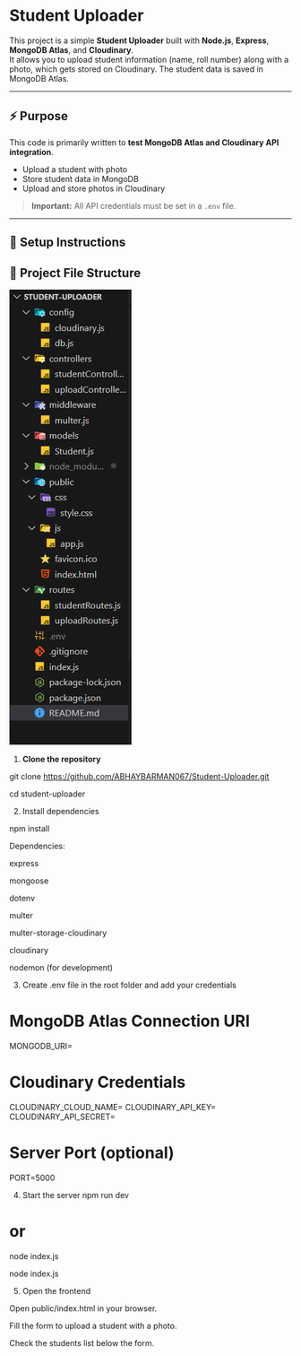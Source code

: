 # Student Uploader

This project is a simple **Student Uploader** built with **Node.js**, **Express**, **MongoDB Atlas**, and **Cloudinary**.  
It allows you to upload student information (name, roll number) along with a photo, which gets stored on Cloudinary. The student data is saved in MongoDB Atlas.

---

## ⚡ Purpose

This code is primarily written to **test MongoDB Atlas and Cloudinary API integration**.  

- Upload a student with photo  
- Store student data in MongoDB  
- Upload and store photos in Cloudinary  

> **Important:** All API credentials must be set in a `.env` file.

---

## 📝 Setup Instructions


## 📂 Project File Structure

![Project File Structure](screenshots/file-structure.png)

1. **Clone the repository**  


git clone https://github.com/ABHAYBARMAN067/Student-Uploader.git

cd student-uploader

2. Install dependencies

npm install

Dependencies:

express

mongoose

dotenv

multer

multer-storage-cloudinary

cloudinary

nodemon (for development)

 3. Create .env file in the root folder and add your credentials

 # MongoDB Atlas Connection URI
MONGODB_URI=<your-mongodb-atlas-uri>

# Cloudinary Credentials
CLOUDINARY_CLOUD_NAME=<your-cloud-name>
CLOUDINARY_API_KEY=<your-api-key>
CLOUDINARY_API_SECRET=<your-api-secret>

# Server Port (optional)
PORT=5000


4. Start the server
npm run dev
# or
node index.js


node index.js

5. Open the frontend

Open public/index.html in your browser.

Fill the form to upload a student with a photo.

Check the students list below the form.
